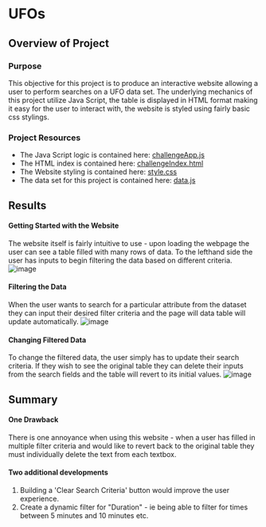 # UFOs

## Overview of Project

### Purpose
This objective for this project is to produce an interactive website allowing a user to perform searches on a UFO data set. The underlying mechanics of this project utilize Java Script, the table is displayed in HTML format making it easy for the user to interact with, the website is styled using fairly basic css stylings.  

### Project Resources
- The Java Script logic is contained here: [challengeApp.js](https://github.com/bbinvt/UFOs/blob/49df6a05b1647890e6ccfa2e15d07eddfb42f309/JavaScript/challengeApp.js)
- The HTML index is contained here: [challengeIndex.html](https://github.com/bbinvt/UFOs/blob/49df6a05b1647890e6ccfa2e15d07eddfb42f309/challengeIndex.html)
- The Website styling is contained here: [style.css](https://github.com/bbinvt/UFOs/blob/49df6a05b1647890e6ccfa2e15d07eddfb42f309/static/CSS/style.css)
- The data set for this project is contained here: [data.js](https://github.com/bbinvt/UFOs/blob/49df6a05b1647890e6ccfa2e15d07eddfb42f309/JavaScript/data.js)

## Results

#### Getting Started with the Website
The website itself is fairly intuitive to use - upon loading the webpage the user can see a table filled with many rows of data. To the lefthand side the user has inputs to begin filtering the data based on different criteria. 
![image](https://user-images.githubusercontent.com/70111980/205507350-117da091-55e2-4332-8e71-db40a2face4a.png)

#### Filtering the Data
When the user wants to search for a particular attribute from the dataset they can input their desired filter criteria and the page will data table will update automatically. 
![image](https://user-images.githubusercontent.com/70111980/205507515-adaac776-c9d0-4b44-ba8d-f88120eca65f.png)

#### Changing Filtered Data
To change the filtered data, the user simply has to update their search criteria. If they wish to see the original table they can delete their inputs from the search fields and the table will revert to its initial values. 
![image](https://user-images.githubusercontent.com/70111980/205507596-ca122777-c7ad-4f4d-8d3a-1ee20e5b243d.png)

## Summary
#### One Drawback
There is one annoyance when using this website - when a user has filled in multiple filter criteria and would like to revert back to the original table they must individually delete the text from each textbox.

#### Two additional developments
1. Building a 'Clear Search Criteria' button would improve the user experience. 
2. Create a dynamic filter for "Duration" - ie being able to filter for times between 5 minutes and 10 minutes etc. 
